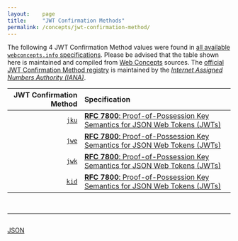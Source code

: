 ```yaml
---
layout:    page
title:     "JWT Confirmation Methods"
permalink: /concepts/jwt-confirmation-method/
---
```




The following 4 JWT Confirmation Method values were found in [all available `webconcepts.info` specifications](/specs). Please be advised that the table shown here is maintained and compiled from [Web Concepts](/) sources. The [official JWT Confirmation Method registry](http://www.iana.org/assignments/jwt/jwt.xhtml#confirmation-methods) is maintained by the [*Internet Assigned Numbers Authority (IANA)*](http://www.iana.org/).

JWT Confirmation Method | Specification
-------: | :-------
[`jku`](/concepts/jwt-confirmation-method/jku "The proof-of-possession key can be passed by reference instead of being passed by value. This is done using the &#34;jku&#34; member. Its value is a URI that refers to a resource for a set of JSON-encoded public keys represented as a JWK Set, one of which is the proof-of-possession key.") | [**RFC 7800**: Proof-of-Possession Key Semantics for JSON Web Tokens (JWTs)](/specs/IETF/RFC/7800 "This specification describes how to declare in a JSON Web Token (JWT) that the presenter of the JWT possesses a particular proof-of-possession key and how the recipient can cryptographically confirm proof of possession of the key by the presenter. Being able to prove possession of a key is also sometimes described as the presenter being a holder-of-key.")
[`jwe`](/concepts/jwt-confirmation-method/jwe "When the key held by the presenter is a symmetric key, the &#34;jwe&#34; member is an encrypted JSON Web Key encrypted to a key known to the recipient using the JWE Compact Serialization containing the symmetric key.") | [**RFC 7800**: Proof-of-Possession Key Semantics for JSON Web Tokens (JWTs)](/specs/IETF/RFC/7800 "This specification describes how to declare in a JSON Web Token (JWT) that the presenter of the JWT possesses a particular proof-of-possession key and how the recipient can cryptographically confirm proof of possession of the key by the presenter. Being able to prove possession of a key is also sometimes described as the presenter being a holder-of-key.")
[`jwk`](/concepts/jwt-confirmation-method/jwk "When the key held by the presenter is an asymmetric private key, the &#34;jwk&#34; member is a JSON Web Key representing the corresponding asymmetric public key.") | [**RFC 7800**: Proof-of-Possession Key Semantics for JSON Web Tokens (JWTs)](/specs/IETF/RFC/7800 "This specification describes how to declare in a JSON Web Token (JWT) that the presenter of the JWT possesses a particular proof-of-possession key and how the recipient can cryptographically confirm proof of possession of the key by the presenter. Being able to prove possession of a key is also sometimes described as the presenter being a holder-of-key.")
[`kid`](/concepts/jwt-confirmation-method/kid "The proof-of-possession key can also be identified by the use of a Key ID instead of communicating the actual key, provided the recipient is able to obtain the identified key using the Key ID.") | [**RFC 7800**: Proof-of-Possession Key Semantics for JSON Web Tokens (JWTs)](/specs/IETF/RFC/7800 "This specification describes how to declare in a JSON Web Token (JWT) that the presenter of the JWT possesses a particular proof-of-possession key and how the recipient can cryptographically confirm proof of possession of the key by the presenter. Being able to prove possession of a key is also sometimes described as the presenter being a holder-of-key.")

<br/>
<hr/>

<p style="float : left"><a href="../jwt-confirmation-method.json" title="JSON representing all values for this Web Concept">JSON</a></p>
